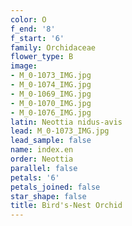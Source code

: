```yaml
---
color: O
f_end: '8'
f_start: '6'
family: Orchidaceae
flower_type: B
image:
- M_0-1073_IMG.jpg
- M_0-1074_IMG.jpg
- M_0-1069_IMG.jpg
- M_0-1070_IMG.jpg
- M_0-1076_IMG.jpg
latin: Neottia nidus-avis
lead: M_0-1073_IMG.jpg
lead_sample: false
name: index.en
order: Neottia
parallel: false
petals: '6'
petals_joined: false
star_shape: false
title: Bird's-Nest Orchid
---
```

